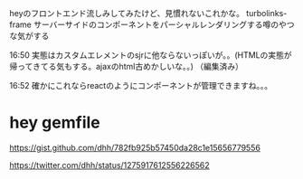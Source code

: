 heyのフロントエンド流しみしてみたけど、見慣れないこれかな。
turbolinks-frame
サーバーサイドのコンポーネントをパーシャルレンダリングする噂のやつな気がする





16:50
実態はカスタムエレメントのsjrに他ならないっぽいが。。(HTMLの実態が帰ってきてる気もする。ajaxのhtml古めかしいな。。) （編集済み） 





16:52
確かにこれならreactのようにコンポーネントが管理できますね。。。


# hey gemfile

https://gist.github.com/dhh/782fb925b57450da28c1e15656779556

https://twitter.com/dhh/status/1275917612556226562
